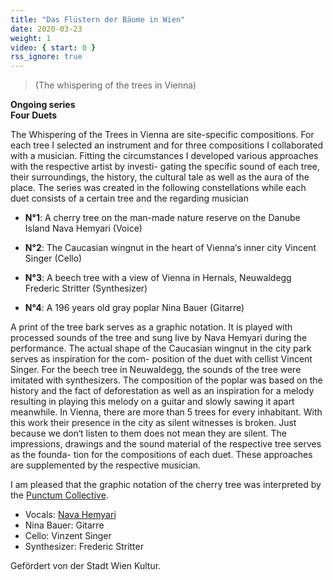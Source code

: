 ```yaml
---
title: "Das Flüstern der Bäume in Wien"
date: 2020-03-23
weight: 1
video: { start: 0 }
rss_ignore: true
---
```

> (The whispering of the trees in Vienna)


**Ongoing series**  
**Four Duets**

The Whispering of the Trees in Vienna are site-specific compositions. For each tree I selected
an instrument and for three compositions I collaborated with a musician.
Fitting the circumstances I developed various approaches with the respective artist by investi-
gating the specific sound of each tree, their surroundings, the history, the cultural tale as well as the aura of the place.
The series was created in the following constellations while each duet consists of a certain tree
and the regarding musician

* **N°1**: A cherry tree on the man-made nature reserve on the Danube Island
Nava Hemyari (Voice)

* **N°2**: The Caucasian wingnut in the heart of Vienna‘s inner city
Vincent Singer (Cello)

* **N°3**: A beech tree with a view of Vienna in Hernals, Neuwaldegg
Frederic Stritter (Synthesizer)

* **N°4**: A 196 years old gray poplar
Nina Bauer (Gitarre)

A print of the tree bark serves as a graphic notation. It is played with processed sounds of the
tree and sung live by Nava Hemyari during the performance.
The actual shape of the Caucasian wingnut in the city park serves as inspiration for the com-
position of the duet with cellist Vincent Singer.
For the beech tree in Neuwaldegg, the sounds of the tree were imitated with synthesizers.
The composition of the poplar was based on the history and the fact of deforestation as well
as an inspiration for a melody resulting in playing this melody on a guitar and slowly sawing it
apart meanwhile.
In Vienna, there are more than 5 trees for every inhabitant. With this work their
presence in the city as silent witnesses is broken. Just because we don‘t listen to them
does not mean they are silent.
The impressions, drawings and the sound material of the respective tree serves as the founda-
tion for the compositions of each duet. These approaches are supplemented by the respective
musician.

I am pleased that the graphic notation of the cherry tree was interpreted by the [Punctum Collective](https://punctum-collective.art/).

- Vocals: [Nava Hemyari](https://www.navahemyari.com/)
- Nina Bauer: Gitarre
- Cello: Vinzent Singer
- Synthesizer: Frederic Stritter

Gefördert von der Stadt Wien Kultur.
